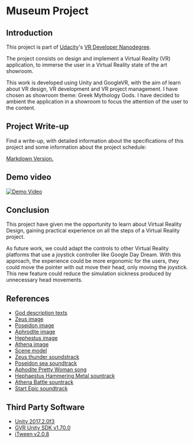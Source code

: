 # Museum Project

## Introduction

This project is part of [Udacity](https://www.udacity.com "Udacity - Be in demand")'s [VR Developer Nanodegree](https://www.udacity.com/course/vr-developer-nanodegree--nd017).

The project consists on design and implement a Virtual Reality (VR) application, to immerse the user in a Virtual Reality state of the art showroom.

This work is developed using Unity and GoogleVR, with the aim of learn about VR design, VR development and VR project management. I have chosen as showroom theme: Greek Mythology Gods. I have decided to ambient the application in a showroom to focus the attention of the user to the content.

## Project Write-up

Find a write-up, with detailed information about the specifications of this project and some information about the project schedule:

[Markdown Version.](https://github.com/xavisolesoft/UdacityVR_Greek_Mythology_Museum/Writeup.md)


## Demo video

[![Demo Video](https://img.youtube.com/vi/gH6lutKAqIM/0.jpg)](https://youtu.be/gH6lutKAqIM)



## Conclusion

This project have given me the opportunity to learn about Virtual Reality Design, gaining practical experience on all the steps of a Virtual Reality project.

As future work, we could adapt the controls to other Virtual Reality platforms that use a joystick controller like Google Day Dream. With this approach, the experience could be more ergonomic for the users, they could move the pointer with out move their head, only moving the joystick. This new feature could reduce the simulation sickness produced by unnecessary head movements.

## References

- [God description texts](https://greekgodsandgoddesses.net/)
- [Zeus image](http://es.campamentomestizofanon.wikia.com/wiki/Zeus)
- [Poseidon image](https://genzoman.deviantart.com/art/Poseidon-God-of-the-Sea-484552876)
- [Aphrodite image](http://majorolympians.com/aphrodite.html)
- [Hephestus image](https://www.emaze.com/@AFCZQQFQ/Greek-gods-and)
- [Athena image](http://eskipaper.com/athena-1.html#gal_post_70960_athena-1.jpg)
- [Scene model](https://assetstore.unity.com/packages/3d/environments/3d-free-modular-kit-85732)
- [Zeus thunder soundstrack](https://assetstore.unity.com/packages/audio/sound-fx/thunder-sound-set-volume-1-56530)
- [Poseidon sea soundtrack](http://soundbible.com/1936-Crisp-Ocean-Waves.html)
- [Aphodite Pretty Woman song](https://musicpleer.bz/#!af539b2dd28467733c183854cc8bd5b3)
- [Hephaestus Hammering Metal sountrack](https://retired.sounddogs.com/sound-effects/blacksmith-hammering-metal-sledgehammer-299566)
- [Athena Battle sountrack](https://retired.sounddogs.com/previews/42/mp3/432291_SOUNDDOGS__ba.mp3)
- [Start Epic soundtrack](http://www.beatsuite.com/music/category/epic/372)

## Third Party Software

- [Unity 2017.2.0f3](https://unity3d.com/es/get-unity/download/archive)
- [GVR Unity SDK v1.70.0](https://github.com/googlevr/gvr-unity-sdk/releases)
- [iTween v2.0.8](https://assetstore.unity.com/packages/tools/animation/itween-84)